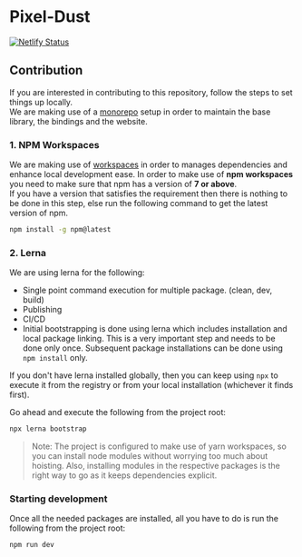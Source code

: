 # Pixel-Dust
[![Netlify Status](https://api.netlify.com/api/v1/badges/9e59fd98-662d-489d-ae72-0ce0f7a19ca3/deploy-status)](https://app.netlify.com/sites/pixel-dust/deploys)

## Contribution
If you are interested in contributing to this repository, follow the steps to set things up locally.  
We are making use of a [monorepo](https://www.atlassian.com/git/tutorials/monorepos) setup in order to maintain the base library, the bindings and the website.

### 1. NPM Workspaces
We are making use of [workspaces](https://docs.npmjs.com/cli/v7/using-npm/workspaces) in order to manages dependencies and enhance local development ease. In order to make use of **npm workspaces** you need to make sure that npm has a version of **7 or above**.  
If you have a version that satisfies the requirement then there is nothing to be done in this step, else run the following command to get the latest version of npm.
```bash
npm install -g npm@latest
```

### 2. Lerna
We are using lerna for the following:
- Single point command execution for multiple package. (clean, dev, build)
- Publishing
- CI/CD
- Initial bootstrapping is done using lerna which includes installation and local package linking. This is a very important step and needs to be done only once. Subsequent package installations can be done using `npm install` only.

If you don't have lerna installed globally, then you can keep using `npx` to execute it from the registry or from your local installation (whichever it finds first).

Go ahead and execute the following from the project root:
```bash
npx lerna bootstrap
```

> Note: The project is configured to make use of yarn workspaces, so you can install node modules without worrying too much about hoisting. Also, installing modules in the respective packages is the right way to go as it keeps dependencies explicit.  

### Starting development
Once all the needed packages are installed, all you have to do is run the following from the project root:
```bash
npm run dev
```